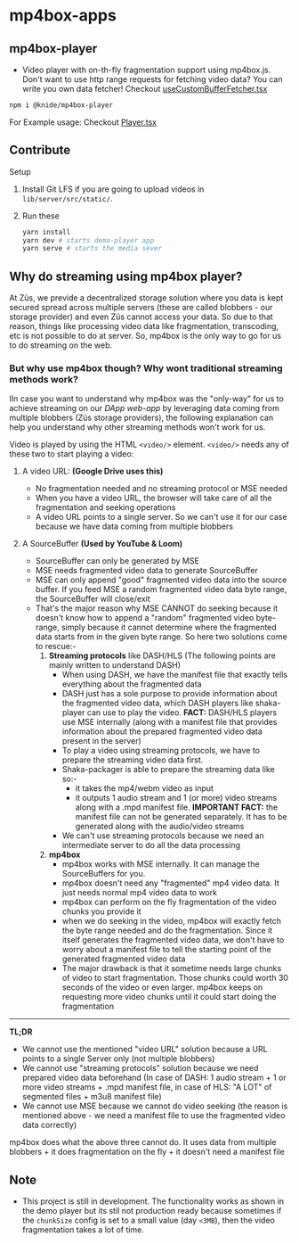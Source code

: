 # mp4box-apps

## mp4box-player

- Video player with on-th-fly fragmentation support using mp4box.js. Don't want to use http range requests for fetching video data? You can write you own data fetcher! Checkout [useCustomBufferFetcher.tsx](./demo-player/src/Player/useCustomBufferFetcher.tsx)

```bash
npm i @knide/mp4box-player
```

For Example usage: Checkout [Player.tsx](./demo-player/src/Player/Player.tsx)

## Contribute

Setup

1. Install Git LFS if you are going to upload videos in `lib/server/src/static/`.
2. Run these

    ```bash
    yarn install
    yarn dev # starts demo-player app
    yarn serve # starts the media sever
    ```

## Why do streaming using mp4box player?
At Züs, we previde a decentralized storage solution where you data is kept secured spread across multiple servers (these are called blobbers - our storage provider) and even Züs cannot access your data. So due to that reason, things like processing video data like fragmentation, transcoding, etc is not possible to do at server. So, mp4box is the only way to go for us to do streaming on the web.

### But why use mp4box though? Why wont traditional streaming methods work?

IIn case you want to understand why mp4box was the "only-way" for us to achieve streaming on our *DApp web-app* by leveraging data coming from multiple blobbers (Züs storage providers), the following explanation can help you understand why other streaming methods won't work for us.

Video is played by using the HTML `<video/>` element. `<video/>` needs any of these two to start playing a video:

1. A video URL: **(Google Drive uses this)**
	 -  No fragmentation needed and no streaming protocol or MSE needed
	 -  When you have a video URL, the browser will take care of all the fragmentation and seeking operations
	 - A video URL points to a single server. So we can't use it for our case because we have data coming from multiple blobbers

2. A SourceBuffer **(Used by YouTube & Loom)**
	- SourceBuffer can only be generated by MSE
	- MSE needs fragmented video data to generate SourceBuffer
	- MSE can only append "good" fragmented video data into the source buffer. If you feed MSE a random fragmented video data byte range, the SourceBuffer will close/exit
	- That's the major reason why MSE CANNOT do seeking because it doesn't know how to append a "random" fragmented video byte-range, simply because it cannot determine where the fragmented data starts from in the given byte range. So here two solutions come to rescue:-
		1. **Streaming protocols** like DASH/HLS (The following points are mainly written to understand DASH)
			- When using DASH, we have the manifest file that exactly tells everything about the fragmented data
			- DASH just has a sole purpose to provide information about the fragmented video data, which DASH players like shaka-player can use to play the video. **FACT:** DASH/HLS players use MSE internally (along with a manifest file that provides information about the prepared fragmented video data present in the server)
			- To play a video using streaming protocols, we have to prepare the streaming video data first.
			- Shaka-packager is able to prepare the streaming data like so:-
				- it takes the mp4/webm video as input
				- it outputs 1 audio stream and 1 (or more) video streams along with a .mpd manifest file. **IMPORTANT FACT:** the manifest file can not be generated separately. It has to be generated along with the audio/video streams
			- We can't use streaming protocols because we need an intermediate server to do all the data processing
		2. **mp4box**
			- mp4box works with MSE internally. It can manage the SourceBuffers for you.
			- mp4box doesn't need any "fragmented" mp4 video data. It just needs normal mp4 video data to work
			- mp4box can perform on the fly fragmentation of the video chunks you provide it
			- when we do seeking in the video, mp4box will exactly fetch the byte range needed and do the fragmentation. Since it itself generates the fragmented video data, we don't have to worry about a manifest file to tell the starting point of the generated fragmented video data
			- The major drawback is that it sometime needs large chunks of video to start fragmentation. Those chunks could worth 30 seconds of the video or even larger. mp4box keeps on requesting more video chunks until it could start doing the fragmentation

---------------
**TL;DR**
- We cannot use the mentioned "video URL" solution because a URL points to a single Server only (not multiple blobbers)
- We cannot use "streaming protocols" solution because we need prepared video data beforehand (In case of DASH: 1 audio stream + 1 or more video streams + .mpd manifest file, in case of HLS: "A LOT" of segmented files + m3u8 manifest file)
- We cannot use MSE because we cannot do video seeking (the reason is mentioned above - we need a manifest file to use the fragmented video data correctly)

mp4box does what the above three cannot do. It uses data from multiple blobbers + it does fragmentation on the fly + it doesn't need a manifest file

## Note

- This project is still in development. The functionality works as shown in the demo player but its stil not production ready because sometimes if the `chunkSize` config is set to a small value (day `<3MB`), then the video fragmentation takes a lot of time.
